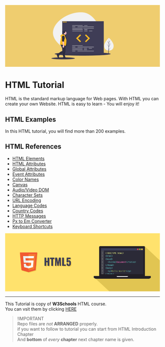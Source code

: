 <img src="Attachements/Html.png" alt="HTML photo">

# HTML Tutorial
HTML is the standard markup language for Web pages.
With HTML you can create your own Website.
HTML is easy to learn - You will enjoy it!

## HTML Examples
In this HTML tutorial, you will find more than 200 examples.

## HTML References
- <a href="https://www.w3schools.com/tags/default.asp">HTML Elements</a><br>
- <a href="https://www.w3schools.com/tags/ref_attributes.asp">HTML Attributes</a><br>
- <a href="https://www.w3schools.com/tags/ref_standardattributes.asp">Global Attributes</a><br>
- <a href="https://www.w3schools.com/tags/ref_eventattributes.asp">Event Attributes</a><br>
- <a href="https://www.w3schools.com/tags/ref_colornames.asp">Color Names</a><br>
- <a href="https://www.w3schools.com/tags/ref_canvas.asp">Canvas</a><br>
- <a href="https://www.w3schools.com/tags/ref_av_dom.asp">Audio/Video DOM</a><br>
- <a href="https://www.w3schools.com/tags/ref_charactersets.asp">Character Sets</a><br>
- <a href="https://www.w3schools.com/tags/ref_urlencode.asp">URL Encoding</a><br>
- <a href="https://www.w3schools.com/tags/ref_language_codes.asp">Language Codes</a><br>
- <a href="https://www.w3schools.com/tags/ref_country_codes.asp">Country Codes</a><br>
- <a href="https://www.w3schools.com/tags/ref_httpmessages.asp">HTTP Messages</a><br>
- <a href="https://www.w3schools.com/tags/ref_pxtoemconversion.asp">Px to Em Converter</a><br>
- <a href="https://www.w3schools.com/tags/ref_keyboardshortcuts.asp">Keyboard Shortcuts</a><br>

<img src="Attachements/html-illustration.png" alt="HTML photo">

---

This Tutorial is copy of **W3Schools** HTML course.
<br>
You can vsit them by clicking <a href="https://www.w3schools.com/" target="_blank">HERE</a>

>!IMPORTANT<br>
>Repo files are <em>not</em> <strong>ARRANGED</strong> properly.<br>
if you want to follow to tutorial you can start from HTML Introduction Chapter<br>
And **bottom** of <em>every</em> <b>chapter</b> next chapter name is given.
